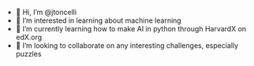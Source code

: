 - 👋 Hi, I’m @jtoncelli
- 👀 I’m interested in learning about machine learning
- 🌱 I’m currently learning how to make AI in python through HarvardX on edX.org
- 💞️ I’m looking to collaborate on any interesting challenges, especially puzzles

<!---
jtoncelli/jtoncelli is a ✨ special ✨ repository because its `README.md` (this file) appears on your GitHub profile.
You can click the Preview link to take a look at your changes.
--->
